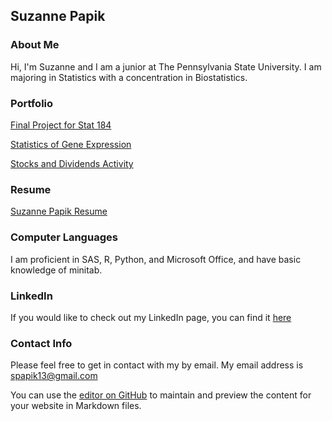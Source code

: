 ## Suzanne Papik

### About Me
Hi, I'm Suzanne and I am a junior at The Pennsylvania State University. I am majoring in Statistics with a concentration in Biostatistics.  

### Portfolio

[Final Project for Stat 184](https://smpapik.github.io/FinalProject184/FinalMarkdown) 

[Statistics of Gene Expression](https://smpapik.github.io/GeneExpression.html)

[Stocks and Dividends Activity](https://smpapik.github.io/Stocks_and_Dividends_Activity.html)

### Resume
[Suzanne Papik Resume](https://smpapik.github.io/SuzannePapik.pdf)

### Computer Languages
I am proficient in SAS, R, Python, and Microsoft Office, and have basic knowledge of minitab.

### LinkedIn
If you would like to check out my LinkedIn page, you can find it [here](https://www.linkedin.com/in/suzanne-papik-6958a9125/)

### Contact Info
Please feel free to get in contact with my by email. My email address is spapik13@gmail.com

You can use the [editor on GitHub](https://github.com/smpapik/smpapik.github.io/edit/master/README.md) to maintain and preview the content for your website in Markdown files.

